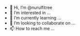 - 👋 Hi, I’m @nurulfitree
- 👀 I’m interested in ...
- 🌱 I’m currently learning ...
- 💞️ I’m looking to collaborate on ...
- 📫 How to reach me ...

<!---
nurulfitree/nurulfitree is a ✨ special ✨ repository because its `README.md` (this file) appears on your GitHub profile.
You can click the Preview link to take a look at your changes.
--->
